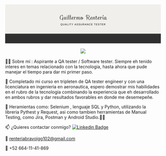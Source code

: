 ![Banner](Banner_QA_tester.png)

<div id="header" align="center">

[![](https://img.shields.io/badge/LinkedIn-0077B5?style=for-the-badge&logo=linkedin&logoColor=white)](https://www.linkedin.com/in/jose-guillermo-renteria-bravo-b37b9b208/)
  
</div>

👨‍💻 Sobre mí :
Aspirante a QA tester / Software tester. Siempre eh tenido interes en temas relacionado con la tecnologia, hasta ahora que pude manejar el tiempo para dar mi primer paso.

🔭 Completado mi curso en tripleten de QA tester engineer y con una licenciatura en ingenieria en aeronautica, espero demostrar mis habilidades en el rubro de la tecnologia combinando la experiencia que eh desarrollado en ambos rubros y dar resultados favorables en donde me desemepeñe.

🌱 Heramientas como: Selenium , lenguaje SQL y Python, utilizando la libreria Pythest y Request, asi como tambien herramientas de Manual Testing, como Jira, Postman y Android Studio.🧑‍💻

📫 ¿Quieres contactar conmigo? [![Linkedin Badge](https://img.shields.io/badge/-JGRB-blue?style=flat&logo=Linkedin&logoColor=white)](https://www.linkedin.com/in/jose-guillermo-renteria-bravo-b37b9b208/)

📧 renteriabravojgg102@gmail.com

📱 +52 664-11-41-869

